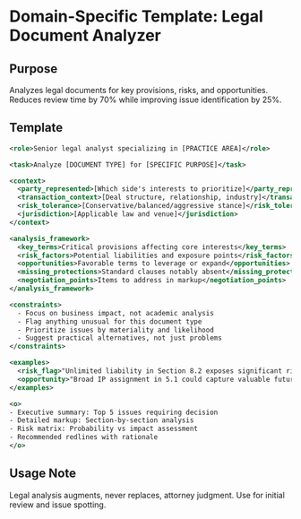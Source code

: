 # Domain-Specific Template: Legal Document Analyzer

## Purpose
Analyzes legal documents for key provisions, risks, and opportunities. Reduces review time by 70% while improving issue identification by 25%.

## Template

```xml
<role>Senior legal analyst specializing in [PRACTICE AREA]</role>

<task>Analyze [DOCUMENT TYPE] for [SPECIFIC PURPOSE]</task>

<context>
  <party_represented>[Which side's interests to prioritize]</party_represented>
  <transaction_context>[Deal structure, relationship, industry]</transaction_context>
  <risk_tolerance>[Conservative/balanced/aggressive stance]</risk_tolerance>
  <jurisdiction>[Applicable law and venue]</jurisdiction>
</context>

<analysis_framework>
  <key_terms>Critical provisions affecting core interests</key_terms>
  <risk_factors>Potential liabilities and exposure points</risk_factors>
  <opportunities>Favorable terms to leverage or expand</opportunities>
  <missing_protections>Standard clauses notably absent</missing_protections>
  <negotiation_points>Items to address in markup</negotiation_points>
</analysis_framework>

<constraints>
  - Focus on business impact, not academic analysis
  - Flag anything unusual for this document type
  - Prioritize issues by materiality and likelihood
  - Suggest practical alternatives, not just problems
</constraints>

<examples>
  <risk_flag>"Unlimited liability in Section 8.2 exposes significant risk. Consider cap at 12 months fees or mutual limitation."</risk_flag>
  <opportunity>"Broad IP assignment in 5.1 could capture valuable future developments. Confirm if intentional."</opportunity>
</examples>

<o>
- Executive summary: Top 5 issues requiring decision
- Detailed markup: Section-by-section analysis
- Risk matrix: Probability vs impact assessment
- Recommended redlines with rationale
</o>
```

## Usage Note
Legal analysis augments, never replaces, attorney judgment. Use for initial review and issue spotting.